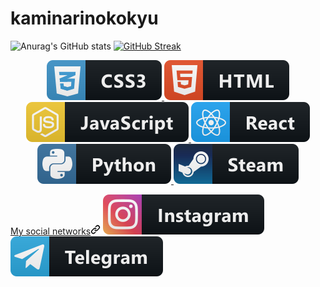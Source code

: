 # kaminarinokokyu

  ![Anurag's GitHub stats](https://github-readme-stats.vercel.app/api?username=kaminarinokoky&show_icons=true&theme=cobalt)
  [![GitHub Streak](https://streak-stats.demolab.com?user=kaminarinokoky&theme=ambient-gradient)](https://git.io/streak-stats)

<p align="center">
<a href="#">
  <img src="https://github.com/MikeCodesDotNET/ColoredBadges/raw/master/svg/dev/languages/css3.svg" alt="CSS3" style="max-width: 100%;">
</a>  
<a href="#">
  <img src="https://github.com/MikeCodesDotNET/ColoredBadges/raw/master/svg/dev/languages/html.svg" alt="HTML5" style="max-width: 100%;">
</a>  
<a href="#">
  <img src="https://github.com/MikeCodesDotNET/ColoredBadges/raw/master/svg/dev/languages/js.svg" alt="JS" style="max-width: 100%;">
</a>  
<a href="#">
    <img src="https://github.com/MikeCodesDotNET/ColoredBadges/raw/master/svg/dev/frameworks/react.svg" alt="React" style="max-width: 100%;">
</a> 
<a href="#">
  <img src="https://github.com/MikeCodesDotNET/ColoredBadges/raw/master/svg/dev/languages/python.svg" alt="Python" style="max-width: 100%;">
</a>   
<a herf="https://steamcommunity.com/id/kaminori_no_kokyu/">
  <img src="https://github.com/MikeCodesDotNET/ColoredBadges/raw/master/svg/social/steam.svg"
</a>  
</p> 
<a class="heading-link" href="#my-social-networks">My social networks<svg class="octicon octicon-link" viewBox="0 0 16 16" version="1.1" width="16" height="16" aria-hidden="true"><path d="m7.775 3.275 1.25-1.25a3.5 3.5 0 1 1 4.95 4.95l-2.5 2.5a3.5 3.5 0 0 1-4.95 0 .751.751 0 0 1 .018-1.042.751.751 0 0 1 1.042-.018 1.998 1.998 0 0 0 2.83 0l2.5-2.5a2.002 2.002 0 0 0-2.83-2.83l-1.25 1.25a.751.751 0 0 1-1.042-.018.751.751 0 0 1-.018-1.042Zm-4.69 9.64a1.998 1.998 0 0 0 2.83 0l1.25-1.25a.751.751 0 0 1 1.042.018.751.751 0 0 1 .018 1.042l-1.25 1.25a3.5 3.5 0 1 1-4.95-4.95l2.5-2.5a3.5 3.5 0 0 1 4.95 0 .751.751 0 0 1-.018 1.042.751.751 0 0 1-1.042.018 1.998 1.998 0 0 0-2.83 0l-2.5 2.5a1.998 1.998 0 0 0 0 2.83Z"></path></svg></a>
<a href="@nonamerboy">
    <img src="https://github.com/MikeCodesDotNET/ColoredBadges/raw/master/svg/social/instagram.svg" alt="instagram" style="max-width: 100%;">
  </a>
<a href="https://t.me/Kaminari_no_koky">
    <img src="https://github.com/MikeCodesDotNET/ColoredBadges/raw/master/svg/social/telegram.svg" alt="telegram" style="max-width: 100%;">
  </a>
